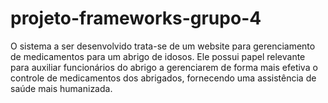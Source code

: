 # projeto-frameworks-grupo-4
O sistema a ser desenvolvido trata-se de um website para gerenciamento de medicamentos para um abrigo de idosos. Ele possui papel relevante para auxiliar funcionários do abrigo a gerenciarem de forma mais efetiva o controle de medicamentos dos abrigados, fornecendo uma assistência de saúde mais humanizada.
